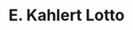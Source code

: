 ---
title: "E. Kahlert Lotto"
url: /buchholz-in-der-nordheide/e-kahlert-lotto-poststrasse/
shop: Zeitungen
---